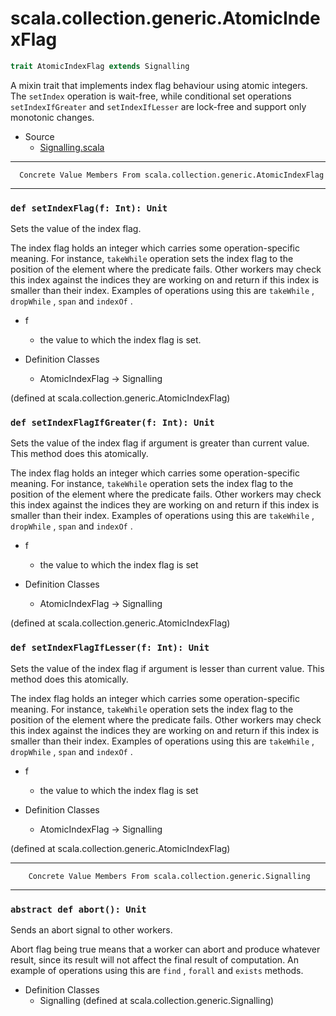 
#                   scala.collection.generic.AtomicIndexFlag                   #

```scala
trait AtomicIndexFlag extends Signalling
```

A mixin trait that implements index flag behaviour using atomic integers. The
 `setIndex` operation is wait-free, while conditional set operations
 `setIndexIfGreater` and `setIndexIfLesser` are lock-free and support only
monotonic changes.

* Source
  * [Signalling.scala](https://github.com/scala/scala/tree/6d09a1ba5f/src/library/scala/collection/generic/Signalling.scala#L1)


--------------------------------------------------------------------------------
      Concrete Value Members From scala.collection.generic.AtomicIndexFlag
--------------------------------------------------------------------------------


### `def setIndexFlag(f: Int): Unit`                                         ###

Sets the value of the index flag.

The index flag holds an integer which carries some operation-specific meaning.
For instance, `takeWhile` operation sets the index flag to the position of the
element where the predicate fails. Other workers may check this index against
the indices they are working on and return if this index is smaller than their
index. Examples of operations using this are `takeWhile` , `dropWhile` , `span`
and `indexOf` .

* f
  * the value to which the index flag is set.

* Definition Classes
  * AtomicIndexFlag → Signalling

(defined at scala.collection.generic.AtomicIndexFlag)


### `def setIndexFlagIfGreater(f: Int): Unit`                                ###

Sets the value of the index flag if argument is greater than current value. This
method does this atomically.

The index flag holds an integer which carries some operation-specific meaning.
For instance, `takeWhile` operation sets the index flag to the position of the
element where the predicate fails. Other workers may check this index against
the indices they are working on and return if this index is smaller than their
index. Examples of operations using this are `takeWhile` , `dropWhile` , `span`
and `indexOf` .

* f
  * the value to which the index flag is set

* Definition Classes
  * AtomicIndexFlag → Signalling

(defined at scala.collection.generic.AtomicIndexFlag)


### `def setIndexFlagIfLesser(f: Int): Unit`                                 ###

Sets the value of the index flag if argument is lesser than current value. This
method does this atomically.

The index flag holds an integer which carries some operation-specific meaning.
For instance, `takeWhile` operation sets the index flag to the position of the
element where the predicate fails. Other workers may check this index against
the indices they are working on and return if this index is smaller than their
index. Examples of operations using this are `takeWhile` , `dropWhile` , `span`
and `indexOf` .

* f
  * the value to which the index flag is set

* Definition Classes
  * AtomicIndexFlag → Signalling

(defined at scala.collection.generic.AtomicIndexFlag)


--------------------------------------------------------------------------------
        Concrete Value Members From scala.collection.generic.Signalling
--------------------------------------------------------------------------------


### `abstract def abort(): Unit`                                             ###

Sends an abort signal to other workers.

Abort flag being true means that a worker can abort and produce whatever result,
since its result will not affect the final result of computation. An example of
operations using this are `find` , `forall` and `exists` methods.

* Definition Classes
  * Signalling
(defined at scala.collection.generic.Signalling)
